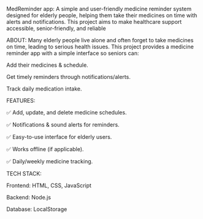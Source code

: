 MedReminder app:
A simple and user-friendly medicine reminder system designed for elderly people, helping them take their medicines on time with alerts and notifications.
This project aims to make healthcare support accessible, senior-friendly, and reliable

ABOUT:
Many elderly people live alone and often forget to take medicines on time, leading to serious health issues.
This project provides a medicine reminder app with a simple interface so seniors can:

Add their medicines & schedule.

Get timely reminders through notifications/alerts.

Track daily medication intake.

FEATURES:


✅ Add, update, and delete medicine schedules.

✅ Notifications & sound alerts for reminders.

✅ Easy-to-use interface for elderly users.

✅ Works offline (if applicable).

✅ Daily/weekly medicine tracking.

TECH STACK:

Frontend: HTML, CSS, JavaScript

Backend: Node.js 

Database:  LocalStorage
